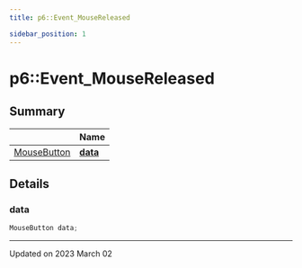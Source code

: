 ```yaml
---
title: p6::Event_MouseReleased

sidebar_position: 1
---
```


# p6::Event_MouseReleased







## Summary

|                | Name           |
| -------------- | -------------- |
| [MouseButton](/reference/Types/mouse_button) | **[data](/reference/Types/event___mouse_released#data)**  |

## Details


### data

```cpp
MouseButton data;
```


-------------------------------

Updated on 2023 March 02